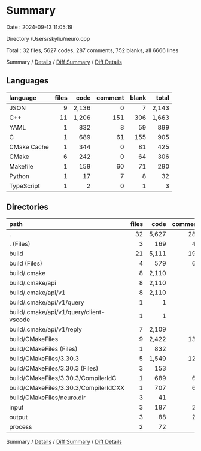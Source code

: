 # Summary

Date : 2024-09-13 11:05:19

Directory /Users/skyliu/neuro.cpp

Total : 32 files,  5627 codes, 287 comments, 752 blanks, all 6666 lines

Summary / [Details](details.md) / [Diff Summary](diff.md) / [Diff Details](diff-details.md)

## Languages
| language | files | code | comment | blank | total |
| :--- | ---: | ---: | ---: | ---: | ---: |
| JSON | 9 | 2,136 | 0 | 7 | 2,143 |
| C++ | 11 | 1,206 | 151 | 306 | 1,663 |
| YAML | 1 | 832 | 8 | 59 | 899 |
| C | 1 | 689 | 61 | 155 | 905 |
| CMake Cache | 1 | 344 | 0 | 81 | 425 |
| CMake | 6 | 242 | 0 | 64 | 306 |
| Makefile | 1 | 159 | 60 | 71 | 290 |
| Python | 1 | 17 | 7 | 8 | 32 |
| TypeScript | 1 | 2 | 0 | 1 | 3 |

## Directories
| path | files | code | comment | blank | total |
| :--- | ---: | ---: | ---: | ---: | ---: |
| . | 32 | 5,627 | 287 | 752 | 6,666 |
| . (Files) | 3 | 169 | 42 | 60 | 271 |
| build | 21 | 5,111 | 191 | 589 | 5,891 |
| build (Files) | 4 | 579 | 60 | 160 | 799 |
| build/.cmake | 8 | 2,110 | 0 | 7 | 2,117 |
| build/.cmake/api | 8 | 2,110 | 0 | 7 | 2,117 |
| build/.cmake/api/v1 | 8 | 2,110 | 0 | 7 | 2,117 |
| build/.cmake/api/v1/query | 1 | 1 | 0 | 0 | 1 |
| build/.cmake/api/v1/query/client-vscode | 1 | 1 | 0 | 0 | 1 |
| build/.cmake/api/v1/reply | 7 | 2,109 | 0 | 7 | 2,116 |
| build/CMakeFiles | 9 | 2,422 | 131 | 422 | 2,975 |
| build/CMakeFiles (Files) | 1 | 832 | 8 | 59 | 899 |
| build/CMakeFiles/3.30.3 | 5 | 1,549 | 123 | 353 | 2,025 |
| build/CMakeFiles/3.30.3 (Files) | 3 | 153 | 0 | 47 | 200 |
| build/CMakeFiles/3.30.3/CompilerIdC | 1 | 689 | 61 | 155 | 905 |
| build/CMakeFiles/3.30.3/CompilerIdCXX | 1 | 707 | 62 | 151 | 920 |
| build/CMakeFiles/neuro.dir | 3 | 41 | 0 | 10 | 51 |
| input | 3 | 187 | 27 | 52 | 266 |
| output | 3 | 88 | 20 | 29 | 137 |
| process | 2 | 72 | 7 | 22 | 101 |

Summary / [Details](details.md) / [Diff Summary](diff.md) / [Diff Details](diff-details.md)
